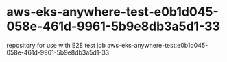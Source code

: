 # aws-eks-anywhere-test-e0b1d045-058e-461d-9961-5b9e8db3a5d1-33
repository for use with E2E test job aws-eks-anywhere-test:e0b1d045-058e-461d-9961-5b9e8db3a5d1-33
